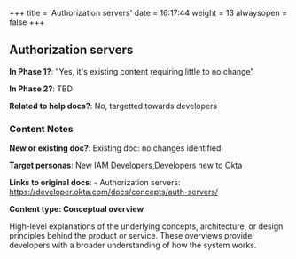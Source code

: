 +++
title = 'Authorization servers'
date = 16:17:44
weight = 13
alwaysopen = false
+++

## Authorization servers

**In Phase 1?**: "Yes, it's existing content requiring little to no change"

**In Phase 2?**: TBD

**Related to help docs?**: No, targetted towards developers



### Content Notes

**New or existing doc?**: Existing doc: no changes identified

**Target personas**: New IAM Developers,Developers new to Okta

**Links to original docs**: - Authorization servers: https://developer.okta.com/docs/concepts/auth-servers/

**Content type: Conceptual overview**

High-level explanations of the underlying concepts, architecture, or design principles behind the product or service. These overviews provide developers with a broader understanding of how the system works.



